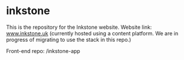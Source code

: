 # inkstone
This is the repository for the Inkstone website.
Website link: <a href="http://www.inkstone.uk">www.inkstone.uk</a>
(currently hosted using a content platform. We are in progress of migrating to use the stack in this repo.)

Front-end repo:
/inkstone-app

